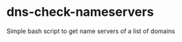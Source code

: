 dns-check-nameservers
=====================

Simple bash script to get name servers of a list of domains

